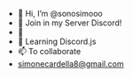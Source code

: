 - 👋 Hi, I’m @sonosimooo
- 👀 Join in my Server Discord!
- 🌱 
- 💞️ Learning Discord.js
- 📫 To collaborate
- simonecardella8@gmail.com 

